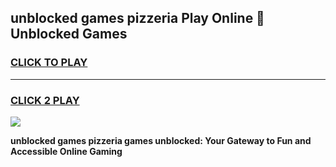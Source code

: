 
## unblocked games pizzeria Play Online 👋 Unblocked Games
<h3>
<a href="https://premium.freeplayer.one?title=unblocked_games_pizzeria&ref=19F">CLICK TO PLAY</a></h3>
<hr>

<h3>
<a href="https://premium.freeplayer.one?title=unblocked_games_pizzeria&ref=19F">CLICK 2 PLAY</a>
  
</h3>

<a href="https://premium.freeplayer.one?title=unblocked_games_pizzeria&ref=19F"><img src="https://clearcache.store/games.png"></a>


**unblocked games pizzeria games unblocked: Your Gateway to Fun and Accessible Online Gaming**
